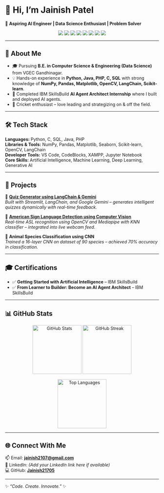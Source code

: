 # 👋 Hi, I’m Jainish Patel  

🌟 **Aspiring AI Engineer | Data Science Enthusiast | Problem Solver**  

<p align="center">
  <img src="https://img.shields.io/badge/Python-3776AB?style=for-the-badge&logo=python&logoColor=white"/>
  <img src="https://img.shields.io/badge/OpenCV-27338e?style=for-the-badge&logo=opencv&logoColor=white"/>
  <img src="https://img.shields.io/badge/TensorFlow-FF6F00?style=for-the-badge&logo=tensorflow&logoColor=white"/>
  <img src="https://img.shields.io/badge/Scikit--learn-F7931E?style=for-the-badge&logo=scikit-learn&logoColor=white"/>
  <img src="https://img.shields.io/badge/LangChain-000000?style=for-the-badge&logo=chainlink&logoColor=white"/>
  <img src="https://img.shields.io/badge/SQL-336791?style=for-the-badge&logo=postgresql&logoColor=white"/>
  <img src="https://img.shields.io/badge/Java-007396?style=for-the-badge&logo=java&logoColor=white"/>
  <img src="https://img.shields.io/badge/PHP-777BB4?style=for-the-badge&logo=php&logoColor=white"/>
</p>  

---

## 🚀 About Me  
- 🎓 Pursuing **B.E. in Computer Science & Engineering (Data Science)** from VGEC Gandhinagar.  
- 💡 Hands-on experience in **Python, Java, PHP, C, SQL** with strong knowledge of **NumPy, Pandas, Matplotlib, OpenCV, LangChain, Scikit-learn**.  
- 🧠 Completed IBM SkillsBuild **AI Agent Architect Internship** where I built and deployed AI agents.  
- 🏏 Cricket enthusiast – love leading and strategizing on & off the field.  

---

## 🛠️ Tech Stack  
**Languages:** Python, C, SQL, Java, PHP  
**Libraries & Tools:** NumPy, Pandas, Matplotlib, Seaborn, Scikit-learn, OpenCV, LangChain  
**Developer Tools:** VS Code, CodeBlocks, XAMPP, Jupyter Notebook  
**Core Skills:** Artificial Intelligence, Machine Learning, Deep Learning, Generative AI  

---

## 📌 Projects  

🔹 [**Quiz Generator using LangChain & Gemini**](https://github.com/Jainish21705/Quiz-Generator-using-Langchain-and-Gemini)  
*Built with Streamlit, LangChain, and Google Gemini – generates intelligent quizzes dynamically with real-time feedback.*  

🔹 [**American Sign Language Detection using Computer Vision**](https://github.com/Jainish21705/American-Sign-Language-Detection-Using-Computer-Vision)  
*Real-time ASL recognition using OpenCV and Mediapipe with KNN classifier – integrated into live webcam feed.*  

🔹 **Animal Species Classification using CNN**  
*Trained a 16-layer CNN on dataset of 90 species – achieved 70% accuracy in classification.*  

---

## 🎓 Certifications  
- ✅ **Getting Started with Artificial Intelligence** – IBM SkillsBuild  
- ✅ **From Learner to Builder: Become an AI Agent Architect** – IBM SkillsBuild  

---

## 📊 GitHub Stats  

<p align="center">
  <img src="https://github-readme-stats.vercel.app/api?username=Jainish21705&show_icons=true&theme=tokyonight" alt="GitHub Stats" height="160"/>
  <img src="https://github-readme-streak-stats.herokuapp.com/?user=Jainish21705&theme=tokyonight" alt="GitHub Streak" height="160"/>
</p>

<p align="center">
  <img src="https://github-readme-stats.vercel.app/api/top-langs/?username=Jainish21705&layout=compact&theme=tokyonight" alt="Top Languages" height="160"/>
</p>  

---

## 🌐 Connect With Me  
📫 Email: **jainish2107@gmail.com**  
💼 LinkedIn: *(Add your LinkedIn link here if available)*  
💻 GitHub: [**Jainish21705**](https://github.com/Jainish21705)  

---

✨ *“Code. Create. Innovate.”* ✨  

